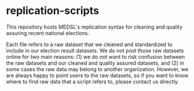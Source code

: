 # replication-scripts
This repository hosts MEDSL's replication syntax for cleaning and quality assuring recent national elections.

Each file refers to a raw dataset that we cleaned and standardized to include in our election result datasets. We do not post those raw datasets online for two main reasons: (1) we do not want to risk confusion between the raw datasets and our cleaned and quality assured datasets, and (2) in some cases the raw data may belong to another organization. However, we are always happy to point users to the raw datasets, so if you want to know where to find raw data that a script refers to, please contact us directly.

